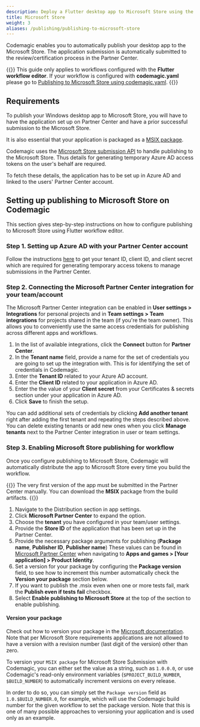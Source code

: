 ```yaml
---
description: Deploy a Flutter desktop app to Microsoft Store using the Flutter workflow editor
title: Microsoft Store
weight: 3
aliases: /publishing/publishing-to-microsoft-store
---
```


Codemagic enables you to automatically publish your desktop app to the Microsoft Store. The application submission is automatically submitted to the review/certification process in the Partner Center.

{{<notebox>}}
This guide only applies to workflows configured with the **Flutter workflow editor**. If your workflow is configured with **codemagic.yaml** please go to [Publishing to Microsoft Store using codemagic.yaml](../yaml-publishing/microsoft-store).
{{</notebox>}}

## Requirements

To publish your Windows desktop app to Microsoft Store, you will have to have the application set up on Partner Center and have a prior successful submission to the Microsoft Store.

It is also essential that your application is packaged as a [MSIX package](../building/building-for-desktop/#building-msix-packages).

Codemagic uses the [Microsoft Store submission API](https://docs.microsoft.com/en-us/windows/uwp/monetize/create-and-manage-submissions-using-windows-store-services) to handle publishing to the Microsoft Store. Thus details for generating temporary Azure AD access tokens on the user's behalf are required.

To fetch these details, the application has to be set up in Azure AD and linked to the users' Partner Center account.

## Setting up publishing to Microsoft Store on Codemagic

This section gives step-by-step instructions on how to configure publishing to Microsoft Store using Flutter workflow editor.

### Step 1. Setting up Azure AD with your Partner Center account

Follow the instructions [here](../knowledge-base/partner-center-authentication) to get your tenant ID, client ID, and client secret which are required for generating temporary access tokens to manage submissions in the Partner Center.

### Step 2. Connecting the Microsoft Partner Center integration for your team/account

The Microsoft Partner Center integration can be enabled in **User settings > Integrations** for personal projects and in **Team settings > Team integrations** for projects shared in the team (if you're the team owner). This allows you to conveniently use the same access credentials for publishing across different apps and workflows.

1. In the list of available integrations, click the **Connect** button for **Partner Center**.
2. In the **Tenant name** field, provide a name for the set of credentials you are going to set up the integration with. This is for identifying the set of credentials in Codemagic.
3. Enter the **Tenant ID** related to your Azure AD account.
4. Enter the **Client ID** related to your application in Azure AD.
5. Enter the the value of your **Client secret** from your Certificates & secrets section under your application in Azure AD.
6. Click **Save** to finish the setup.

You can add additional sets of credentials by clicking **Add another tenant** right after adding the first tenant and repeating the steps described above. You can delete existing tenants or add new ones when you click **Manage tenants** next to the Partner Center integration in user or team settings.

### Step 3. Enabling Microsoft Store publishing for workflow

Once you configure publishing to Microsoft Store, Codemagic will automatically distribute the app to Microsoft Store every time you build the workflow.

{{<notebox>}}
The very first version of the app must be submitted in the Partner Center manually. You can download the **MSIX** package from the build artifacts.
{{</notebox>}}

1. Navigate to the Distribution section in app settings.
2. Click **Microsoft Partner Center** to expand the option.
3. Choose the **tenant** you have configured in your team/user settings.
4. Provide the **Store ID** of the application that has been set up in the Partner Center.
5. Provide the necessary package arguments for publishing (**Package name**, **Publisher ID**, **Publisher name**)
   These values can be found in [Microsoft Partner Center](https://partner.microsoft.com/en-us/dashboard/home) when navigating to **Apps and games > [Your application] > Product Identity**.
6. Set a version for your package by configuring the **Package version** field, to see how to increment this number automatically check the **Version your package** section below.
7. If you want to publish the .msix even when one or more tests fail, mark the **Publish even if tests fail** checkbox.
8. Select **Enable publishing to Microsoft Store** at the top of the section to enable publishing.

#### Version your package

Check out how to version your package in the [Microsoft documentation](https://docs.microsoft.com/en-us/windows/uwp/publish/package-version-numbering). Note that per Microsoft Store requirements applications are not allowed to have a version with a revision number (last digit of the version) other than zero.

To version your `MSIX package` for Microsoft Store Submission with Codemagic, you can either set the value as a string, such as `1.0.0.0`, or use Codemagic's read-only environment variables (`$PROJECT_BUILD_NUMBER`, `$BUILD_NUMBER`) to automatically increment versions on every release.

In order to do so, you can simply set the `Package version` field as `1.0.$BUILD_NUMBER.0`, for example, which will use the Codemagic build number for the given workflow to set the package version. Note that this is one of many possible approaches to versioning your application and is used only as an example.
